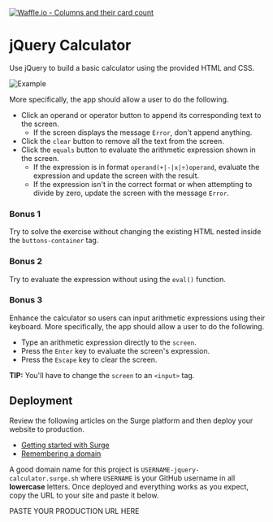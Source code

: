 [![Waffle.io - Columns and their card count](https://badge.waffle.io/Alisuehobbs/jquery-calculator.png?columns=all)](https://waffle.io/Alisuehobbs/jquery-calculator?utm_source=badge)
# jQuery Calculator

Use jQuery to build a basic calculator using the provided HTML and CSS.

![Example](screenshots/example.gif)

More specifically, the app should allow a user to do the following.

- Click an operand or operator button to append its corresponding text to the screen.
  - If the screen displays the message `Error`, don't append anything.
- Click the `clear` button to remove all the text from the screen.
- Click the `equals` button to evaluate the arithmetic expression shown in the screen.
  - If the expression is in format `operand(+|-|x|÷)operand`, evaluate the expression and update the screen with the result.
  - If the expression isn't in the correct format or when attempting to divide by zero, update the screen with the message `Error`.

### Bonus 1

Try to solve the exercise without changing the existing HTML nested inside the `buttons-container` tag.

### Bonus 2

Try to evaluate the expression without using the `eval()` function.

### Bonus 3

Enhance the calculator so users can input arithmetic expressions using their keyboard. More specifically, the app should allow a user to do the following.

- Type an arithmetic expression directly to the `screen`.
- Press the `Enter` key to evaluate the screen's expression.
- Press the `Escape` key to clear the screen.

**TIP:** You'll have to change the `screen` to an `<input>` tag.

## Deployment

Review the following articles on the Surge platform and then deploy your website to production.

- [Getting started with Surge](http://surge.sh/help/getting-started-with-surge)
- [Remembering a domain](http://surge.sh/help/remembering-a-domain)

A good domain name for this project is `USERNAME-jquery-calculator.surge.sh` where `USERNAME` is your GitHub username in all **lowercase** letters. Once deployed and everything works as you expect, copy the URL to your site and paste it below.

PASTE YOUR PRODUCTION URL HERE
